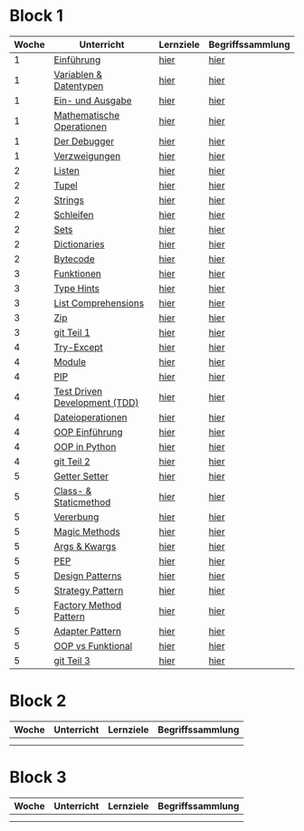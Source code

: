 # Block 1

| Woche | Unterricht                                                                          | Lernziele                                                      | Begriffssammlung                                           |
|-------|-------------------------------------------------------------------------------------|----------------------------------------------------------------|------------------------------------------------------------|
| 1     | [Einführung](python_grundlagen/python_grundlagen/python_grundlagen.md)              | [hier](../checklists/checkliste1.md#intro)                     | [hier](../begriffe/begriffe1.md#intro)                     |
| 1     | [Variablen & Datentypen](python_grundlagen/variables_types/variablen_datentypen.md) | [hier](../checklists/checkliste1.md#variablen-datentypen)      | [hier](../begriffe/begriffe1.md#variablen-datentypen)      |
| 1     | [Ein- und Ausgabe](python_grundlagen/input_output/input_output.md)                  | [hier](../checklists/checkliste1.md#input-output)              | [hier](../begriffe/begriffe1.md#input-output)              |
| 1     | [Mathematische Operationen](python_grundlagen/math_operations/math_operations.md)   | [hier](../checklists/checkliste1.md#mathemetische-operationen) | [hier](../begriffe/begriffe1.md#mathemetische-operationen) |
| 1     | [Der Debugger](python_grundlagen/debugging/debugging.md)                            | [hier](../checklists/checkliste1.md#debugging)                 | [hier](../begriffe/begriffe1.md#debugging)                 |
| 1     | [Verzweigungen](python_grundlagen/if_elif_else/if_elif_else.md)                     | [hier](../checklists/checkliste1.md#verzweigungen)             | [hier](../begriffe/begriffe1.md#verzweigungen)             |
| 2     | [Listen](python_grundlagen/lists/lists.md)                                          | [hier](../checklists/checkliste1.md#listen)                    | [hier](../begriffe/begriffe1.md#listen)                    |
| 2     | [Tupel](python_grundlagen/tupel/tupel.md)                                           | [hier](../checklists/checkliste1.md#tupel)                     | [hier](../begriffe/begriffe1.md#tupel)                     |
| 2     | [Strings](python_grundlagen/strings/strings.md)                                     | [hier](../checklists/checkliste1.md#strings)                   | [hier](../begriffe/begriffe1.md#strings)                   |
| 2     | [Schleifen](python_grundlagen/loops/loops.md)                                       | [hier](../checklists/checkliste1.md#schleifen)                 | [hier](../begriffe/begriffe1.md#schleifen)                 |
| 2     | [Sets](python_grundlagen/sets/sets.md)                                              | [hier](../checklists/checkliste1.md#sets)                      | [hier](../begriffe/begriffe1.md#sets)                      |
| 2     | [Dictionaries](python_grundlagen/dictionaries/dictionaries.md)                      | [hier](../checklists/checkliste1.md#dictionaries)              | [hier](../begriffe/begriffe1.md#dictionaries)              |
| 2     | [Bytecode](python_grundlagen/bytecode/bytecode.md)                                  | [hier](../checklists/checkliste1.md#bytecode)                  | [hier](../begriffe/begriffe1.md#bytecode)                  |
| 3     | [Funktionen](python_grundlagen/functions/functions.md)                              | [hier](../checklists/checkliste1.md#funktionen)                | [hier](../begriffe/begriffe1.md#funktionen)                |
| 3     | [Type Hints](python_grundlagen/type_hints/type_hints.md)                            | [hier](../checklists/checkliste1.md#type-hints)                | [hier](../begriffe/begriffe1.md#type-hints)                |
| 3     | [List Comprehensions](python_grundlagen/list_comp/list_comp.md)                     | [hier](../checklists/checkliste1.md#list-comprehension)        | [hier](../begriffe/begriffe1.md#list-comprehension)        |
| 3     | [Zip](python_grundlagen/zip/zip.md)                                                 | [hier](../checklists/checkliste1.md#zip)                       | [hier](../begriffe/begriffe1.md#zip)                       |
| 3     | [git Teil 1](git/git_Teil1.md)                                                      | [hier](../checklists/checklist_git.md#teil-1)                  | [hier](../begriffe/begriffe1.md#teil-1)                    |
| 4     | [Try-Except](python_grundlagen/Woche%204-5/01_try_except.md)                        | [hier](../checklists/checkliste1.md#try-except)                | [hier](../begriffe/begriffe1.md#try-except)                |
| 4     | [Module](python_grundlagen/Woche%204-5/02_module.md)                                | [hier](../checklists/checkliste1.md#module)                    | [hier](../begriffe/begriffe1.md#module)                    |
| 4     | [PIP](python_grundlagen/Woche%204-5/03_pip.md)                                      | [hier](../checklists/checkliste1.md#pip)                       | [hier](../begriffe/begriffe1.md#pip)                       |
| 4     | [Test Driven Development (TDD)](python_grundlagen/Woche%204-5/04_tdd.md)            | [hier](../checklists/checkliste1.md#tdd)                       | [hier](../begriffe/begriffe1.md#tdd)                       |
| 4     | [Dateioperationen](python_grundlagen/Woche%204-5/05_dateioperationen.md)            | [hier](../checklists/checkliste1.md#dateioperationen)          | [hier](../begriffe/begriffe1.md#dateioperationen)          |
| 4     | [OOP Einführung](python_grundlagen/Woche%204-5/06_oop_einführung.md)                | [hier](../checklists/checkliste1.md#oop-intro)                 | [hier](../begriffe/begriffe1.md#oop-intro)                 |
| 4     | [OOP in Python](python_grundlagen/Woche%204-5/07_oop_python.md)                     | [hier](../checklists/checkliste1.md#oop-python)                | [hier](../begriffe/begriffe1.md#oop-python)                |
| 4     | [git Teil 2](git/git_Teil2.md)                                                      | [hier](../checklists/checklist_git.md#teil-2)                  | [hier](../begriffe/begriffe1.md#teil-2)                    |
| 5     | [Getter Setter](python_grundlagen/Woche%204-5/08_getter_setter.md)                  | [hier](../checklists/checkliste1.md#getter-setter)             | [hier](../begriffe/begriffe1.md#getter-setter)             |
| 5     | [Class- & Staticmethod](python_grundlagen/Woche%204-5/09_class_staticmethod.md)     | [hier](../checklists/checkliste1.md#class-staticmethod)        | [hier](../begriffe/begriffe1.md#class-staticmethod)        |
| 5     | [Vererbung](python_grundlagen/Woche%204-5/10_vererbung.md)                          | [hier](../checklists/checkliste1.md#vererbung)                 | [hier](../begriffe/begriffe1.md#vererbung)                 |
| 5     | [Magic Methods](python_grundlagen/Woche%204-5/11_magic_methods.md)                  | [hier](../checklists/checkliste1.md#magic-methods)             | [hier](../begriffe/begriffe1.md#magic-methods)             |
| 5     | [Args & Kwargs](python_grundlagen/Woche%204-5/12_args_kwargs.md)                    | [hier](../checklists/checkliste1.md#args-kwargs)               | [hier](../begriffe/begriffe1.md#args-kwargs)               |
| 5     | [PEP](python_grundlagen/Woche%204-5/13_pep.md)                                      | [hier](../checklists/checkliste1.md#pep)                       | [hier](../begriffe/begriffe1.md#pep)                       |
| 5     | [Design Patterns](python_grundlagen/Woche%204-5/14_design_patterns.md)              | [hier](../checklists/checkliste1.md#design-patterns)           | [hier](../begriffe/begriffe1.md#design-patterns)           |
| 5     | [Strategy Pattern](python_grundlagen/Woche%204-5/14_x1_strategy.md)                 | [hier](../checklists/checkliste1.md#strategy)                  | [hier](../begriffe/begriffe1.md#strategy)                  |
| 5     | [Factory Method Pattern](python_grundlagen/Woche%204-5/14_x2_factory_method.md)     | [hier](../checklists/checkliste1.md#factory-method)            | [hier](../begriffe/begriffe1.md#factory-method)            |
| 5     | [Adapter Pattern](python_grundlagen/Woche%204-5/14_x3_adapter.md)                   | [hier](../checklists/checkliste1.md#adapter)                   | [hier](../begriffe/begriffe1.md#adapter)                   |
| 5     | [OOP vs Funktional](python_grundlagen/Woche%204-5/15_oop_vs_funktionale.md)         | [hier](../checklists/checkliste1.md#oop-vs-funktional)         | [hier](../begriffe/begriffe1.md#oop-vs-funktional)         |
| 5     | [git Teil 3](git/git_Teil3.md)                                                      | [hier](../checklists/checklist_git.md#teil-3)                  | [hier](../begriffe/begriffe1.md#teil-3)                    |


# Block 2

| Woche | Unterricht | Lernziele | Begriffssammlung |
|-------|------------|-----------|------------------|
|       |            |           |                  |
|       |            |           |                  |

# Block 3

| Woche | Unterricht | Lernziele | Begriffssammlung |
|-------|------------|-----------|------------------|
|       |            |           |                  |
|       |            |           |                  |


